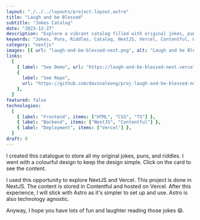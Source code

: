 ```yaml
---
layout: "./../../layouts/project.layout.astro"
title: "Laugh and be Blessed"
subtitle: "Jokes Catalog"
date: "2023-12-27"
description: "Explore a vibrant catalog filled with original jokes, puns, and riddles. Designed with simplicity, powered by NextJS, and hosted on Vercel."
keywords: "Jokes, Puns, Riddles, Catalog, NextJS, Vercel, Contentful, Web Development, Astro, Humor, Laughter"
category: "nextjs"
images: [{ url: "laugh-and-be-blessed-next.png", alt: "Laugh and be Blessed" }]
links:
  [
    { label: "See Demo", url: "https://laugh-and-be-blessed-next.vercel.app/" },
    {
      label: "See Repo",
      url: "https://github.com/davinaleong/proj-laugh-and-be-blessed-next",
    },
  ]
featured: false
technologies:
  [
    { label: "Frontend", items: ["HTML", "CSS", "TS"] },
    { label: "Backend", items: ["NextJS", "Contentful"] },
    { label: "Deployment", items: ["Vercel"] },
  ]
draft: 0
---
```


I created this catalogue to store all my original jokes, puns, and riddles. I went with a colourful design to keep the design simple. Click on the card to see the content.

I used this opportunity to explore NextJS and Vercel. This project is done in NextJS. The content is stored in Contentful and hosted on Vercel. After this experience, I will stick with Astro as it's simpler to set up and use. Astro is also technology agnostic.

Anyway, I hope you have lots of fun and laughter reading those jokes 😄.
